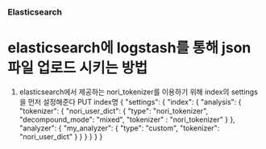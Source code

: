 ### Elasticsearch

# elasticsearch에 logstash를 통해 json 파일 업로드 시키는 방법

1. elasticsearch에서 제공하는 nori_tokenizer를 이용하기 위해 index의 settings을 먼저 설정해준다
PUT index명
{
  "settings": {
    "index": {
      "analysis": {
        "tokenizer": {
          "nori_user_dict": {
            "type": "nori_tokenizer",
            "decompound_mode": "mixed",
            "tokenizer" : "nori_tokenizer"
          }
        },
        "analyzer": {
          "my_analyzer": {
            "type": "custom",
            "tokenizer": "nori_user_dict"
          }
        }
      }
    }
  }
}
